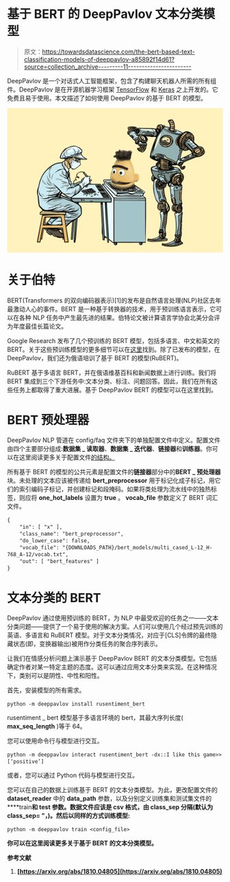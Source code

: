 # 基于 BERT 的 DeepPavlov 文本分类模型

> 原文：<https://towardsdatascience.com/the-bert-based-text-classification-models-of-deeppavlov-a85892f14d61?source=collection_archive---------11----------------------->

DeepPavlov 是一个对话式人工智能框架，包含了构建聊天机器人所需的所有组件。DeepPavlov 是在开源机器学习框架 [TensorFlow](https://www.tensorflow.org) 和 [Keras](https://keras.io) 之上开发的。它免费且易于使用。本文描述了如何使用 DeepPavlov 的基于 BERT 的模型。

![](img/b3a84791c6677c30bbca01797699b778.png)

# 关于伯特

BERT(Transformers 的双向编码器表示)[1]的发布是自然语言处理(NLP)社区去年最激动人心的事件。BERT 是一种基于转换器的技术，用于预训练语言表示，它可以在各种 NLP 任务中产生最先进的结果。伯特论文被计算语言学协会北美分会评为年度最佳长篇论文。

Google Research 发布了几个预训练的 BERT 模型，包括多语言、中文和英文的 BERT。关于这些预训练模型的更多细节可以在[这里](https://github.com/google-research/bert#pre-trained-models)找到。除了已发布的模型，在 DeepPavlov，我们还为俄语培训了基于 BERT 的模型(RuBERT)。

RuBERT 基于多语言 BERT，并在俄语维基百科和新闻数据上进行训练。我们将 BERT 集成到三个下游任务中:文本分类、标注、问题回答。因此，我们在所有这些任务上都取得了重大进展。基于 DeepPavlov BERT 的模型可以在这里找到。

# BERT 预处理器

DeepPavlov NLP 管道在 config/faq 文件夹下的单独配置文件中定义。配置文件由四个主要部分组成:**数据集 _ 读取器**、**数据集 _ 迭代器**、**链接器**和**训练器**。你可以在这里阅读更多关于配置文件[的结构。](https://medium.com/deeppavlov/simple-intent-recognition-and-question-answering-with-deeppavlov-c54ccf5339a9)

所有基于 BERT 的模型的公共元素是配置文件的**链接器**部分中的**BERT _ 预处理器**块。未处理的文本应该被传递给 **bert_preprocessor** 用于标记化成子标记，用它们的索引编码子标记，并创建标记和段掩码。如果将类处理为流水线中的独热标签，则应将 **one_hot_labels** 设置为 **true** 。 **vocab_file** 参数定义了 BERT 词汇文件。

```
{
    "in": [ "x" ],    
    "class_name": "bert_preprocessor",
    "do_lower_case": false,
    "vocab_file": "{DOWNLOADS_PATH}/bert_models/multi_cased_L-12_H-768_A-12/vocab.txt",
    "out": [ "bert_features" ]
}
```

# 文本分类的 BERT

DeepPavlov 通过使用预训练的 BERT，为 NLP 中最受欢迎的任务之一——文本分类问题——提供了一个易于使用的解决方案。人们可以使用几个经过预先训练的英语、多语言和 RuBERT 模型。对于文本分类情况，对应于[CLS]令牌的最终隐藏状态(即，变换器输出)被用作分类任务的聚合序列表示。

让我们在情感分析问题上演示基于 DeepPavlov BERT 的文本分类模型。它包括确定作者对某一特定主题的态度。这可以通过应用文本分类来实现。在这种情况下，类别可以是阴性、中性和阳性。

首先，安装模型的所有需求。

```
python -m deeppavlov install rusentiment_bert
```

rusentiment _ bert 模型基于多语言环境的 bert，其最大序列长度( **max_seq_length** )等于 64。

您可以使用命令行与模型进行交互。

```
python -m deeppavlov interact rusentiment_bert -dx::I like this game>> [‘positive’]
```

或者，您可以通过 Python 代码与模型进行交互。

您可以在自己的数据上训练基于 BERT 的文本分类模型。为此，更改配置文件的 **dataset_reader** 中的 **data_path** 参数，以及分别定义训练集和测试集文件的****train**和 **test** 参数。数据文件应该是 csv 格式，由 **class_sep** 分隔(默认为 class_sep= "，)。然后以同样的方式训练模型:**

```
python -m deeppavlov train <config_file>
```

**你可以在这里阅读更多关于基于 BERT 的文本分类模型。**

****参考文献****

1.  **[https://arxiv.org/abs/1810.04805](https://arxiv.org/abs/1810.04805)**